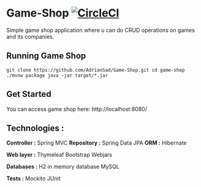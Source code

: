 # Game-Shop [![CircleCI](https://circleci.com/gh/AdrianSad/Game-Shop.svg?style=svg&circle-token=4dd285f47055803028fc8f1f90f70cb50c89820c)](<LINK>)

Simple game shop application where u can do CRUD operations on games and its companies.

## Running Game Shop

`git clone https://github.com/AdrianSad/Game-Shop.git
cd game-shop
./mvnw package
java -jar target/*.jar`

## Get Started

You can access game shop here: http://localhost:8080/

## Technologies : 

**Controller :** Spring MVC
**Repository :** Spring Data JPA
**ORM :** Hibernate

**Web layer :** 
Thymeleaf
Bootstrap
Webjars

**Databases :**
H2 in memory database
MySQL

**Tests :**
Mockito
JUnit
